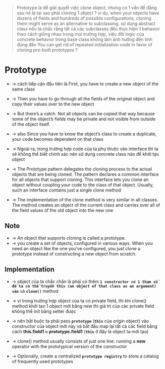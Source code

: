 > Prototype là để giải quyết việc clone object, nhưng có 1 vấn đề đằng sau nó là tại sao phải cloning 1 object ?
> ví dụ, when your objects have dozens of fields and hundreds of possible configurations, cloning them might serve as an alternative to subclassing.
> sử dụng abstract class nếu ta chắc rằng tất cả các subclasses đều thực hiện 1 behavior theo cách giống nhau trong mọi trường hợp, việc đổi logic của concrete behavior trong base class không làm ảnh hưởng đến tính đúng đắn
>  You can get rid of repeated initialization code in favor of cloning pre-built prototypes ?

# Prototype
* -> cách tiếp cận đầu tiên là First, you have to create a new object of the same class
* ->  Then you have to go through all the fields of the original object and copy their values over to the new object
* ->  But there’s a catch. Not all objects can be copied that way because some of the object’s fields may be private and not visible from outside of the object itself. 
* ->  also Since you have to know the object’s class to create a duplicate, your code becomes dependent on that class
* -> Ngoài ra, trong trường hợp code của ta phụ thuộc vào interface thì ta sẽ không thể biết chính xác nên sử dụng concrete class nào để khởi tạo object

* -> The Prototype pattern delegates the cloning process to the actual objects that are being cloned. The pattern declares a common interface for all objects that support cloning. This interface lets you clone an object without coupling your code to the class of that object. Usually, such an interface contains just a single clone method
* -> The implementation of the clone method is very similar in all classes. The method creates an object of the current class and carries over all of the field values of the old object into the new one

## Note
* -> An object that supports cloning is called a prototype. 
* -> you create a set of objects, configured in various ways. When you need an object like the one you’ve configured, you just clone a prototype instead of constructing a new object from scratch.

## Implementation
* -> object của ta chắc chắn là phải có thêm **`1 constructor có 1 tham số để ta có thể truyền this (an object of that class as an argument) vào`** và **`clone()`** method
* -> vì trong trường hợp object của ta có private field, thì khi clone() method khởi tạo 1 object mới bằng new thì giá trị của các private field không thể init bằng setter được 
* -> nên bắt buộc ta phải pass **`prototype`** (**`this`** của origin object) vào constructor của object mới này và bắt đầu map lại tất cả các field bằng cách **this.field1 = prototype.field1** (**`this`** ở đây là object ta mới tạo)
* -> clone() method usually consists of just one line: running a **new** operator with the prototypical version of the constructor

* -> Optionally, create a centralized **`prototype registry`** to store a catalog of frequently used prototypes
